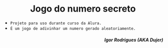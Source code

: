 
<h1 align="center"> Jogo do numero secreto </h1>

- `Projeto para uso durante curso da Alura.`
- `É um jogo de adivinhar um numero gerado aleatoriamente.`
<h5 align="right">Igor Rodrigues (AKA Dujer)</h5>
